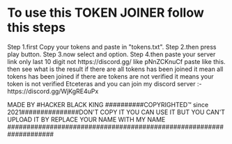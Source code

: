<h1>To use this TOKEN JOINER follow this steps</h1>
Step 1.first Copy your tokens and paste in "tokens.txt".
Step 2.then press play button.
Step 3.now select and option.
Step 4.then paste your server link only last 10 digit not https://discord.gg/ like pNnZCKnuCf paste like this.
then see what is the result if there are all tokens has been joined it mean all tokens has been joined
if there are tokens are not verified it means your token is not verified
Etceteras and you can join my discord server :- https://discord.gg/WjKgRE4uPx

MADE BY #HACKER BLACK KING
##########COPYRIGHTED™ since 2021###############DON'T COPY IT
YOU CAN USE IT BUT YOU CAN'T UPLOAD IT BY REPLACE YOUR NAME WITH MY NAME
####################################################################